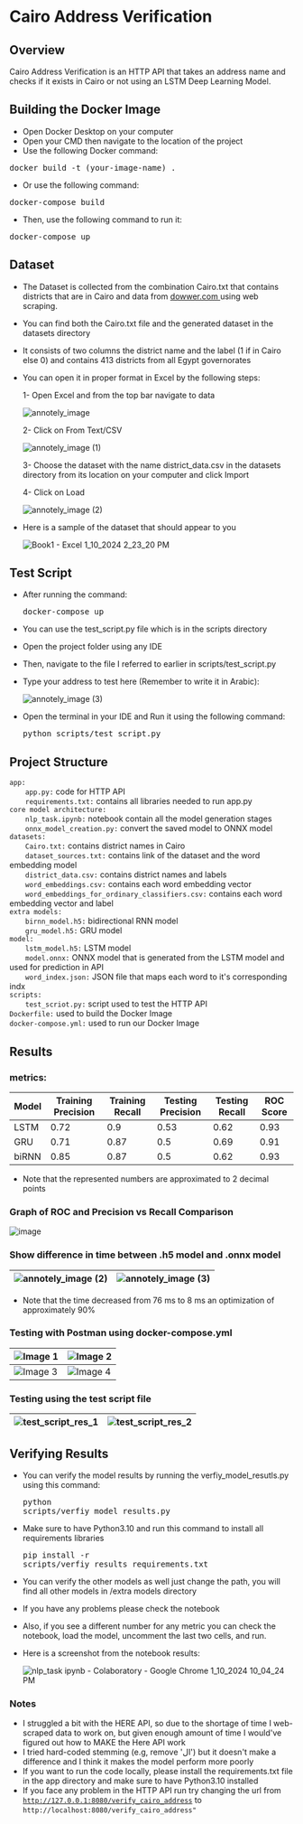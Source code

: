 # Cairo Address Verification

## Overview

Cairo Address Verification is an HTTP API that takes an address name and checks if it exists in Cairo or not using an LSTM Deep Learning Model.

## Building the Docker Image

- Open Docker Desktop on your computer
- Open your CMD then navigate to the location of the project
- Use the following Docker command:

<pre>
docker build -t (your-image-name) .
</pre>

- Or use the following command:
  
<pre>
docker-compose build
</pre>

- Then, use the following command to run it:
  
<pre>
docker-compose up
</pre>

## Dataset

- The Dataset is collected from the combination Cairo.txt that contains districts that are in Cairo and data from <a href="https://eg.dowwr.com/regions/">dowwer.com </a> using web scraping.
- You can find both the Cairo.txt file and the generated dataset in the datasets directory
- It consists of two columns the district name and the label (1 if in Cairo else 0) and contains 413 districts from all Egypt governorates
- You can open it in proper format in Excel by the following steps: 

   1- Open Excel and from the top bar navigate to data

  ![annotely_image](https://github.com/omarkhaled646/Cairo-Address-Verfication/assets/63152184/0eb11040-7119-4442-bf34-8529879c02d1)

  2- Click on From Text/CSV

  ![annotely_image (1)](https://github.com/omarkhaled646/Cairo-Address-Verfication/assets/63152184/c69bd28d-4fc5-41f9-adc4-e279fe6af40d)

  3- Choose the dataset with the name district_data.csv in the datasets directory from its location on your computer and click Import

  4- Click on Load

  ![annotely_image (2)](https://github.com/omarkhaled646/Cairo-Address-Verfication/assets/63152184/d5f8f103-4ae8-49a7-9dfb-534bc2a39d4b)

- Here is a sample of the dataset that should appear to you

  ![Book1 - Excel 1_10_2024 2_23_20 PM](https://github.com/omarkhaled646/Cairo-Address-Verfication/assets/63152184/f89570a1-af6e-41c7-bdb8-6b17bbce8b91)

## Test Script

- After running the command: <pre>docker-compose up</pre>
- You can use the test_script.py file which is in the scripts directory
- Open the project folder using any IDE
- Then, navigate to the file I referred to earlier in scripts/test_script.py
- Type your address to test here (Remember to write it in Arabic):

   ![annotely_image (3)](https://github.com/omarkhaled646/Cairo-Address-Verfication/assets/63152184/1ffd2ad7-b320-48ff-963c-18868a053fbd)

- Open the terminal in your IDE and Run it using the following command: <pre>python scripts/test_script.py</pre>

## Project Structure
<code>app:</code><br>
&emsp;&emsp;<code>app.py:</code> code for HTTP API<br>
&emsp;&emsp;<code>requirements.txt:</code> contains all libraries needed to run app.py<br>
<code>core model architecture:</code><br>
&emsp;&emsp;<code>nlp_task.ipynb:</code> notebook contain all the model generation stages<br>
&emsp;&emsp;<code>onnx_model_creation.py:</code> convert the saved model to ONNX model<br>
<code>datasets:</code><br>
&emsp;&emsp;<code>Cairo.txt:</code> contains district names in Cairo<br>
&emsp;&emsp;<code>dataset_sources.txt:</code> contains link of the dataset and the word embedding model<br>
&emsp;&emsp;<code>district_data.csv:</code> contains district names and labels<br>
&emsp;&emsp;<code>word_embeddings.csv:</code> contains each word embedding vector<br>
&emsp;&emsp;<code>word_embeddings_for_ordinary_classifiers.csv:</code> contains each word embedding vector and label<br>
<code>extra models:</code><br>
&emsp;&emsp;<code>birnn_model.h5:</code> bidirectional RNN model<br>
&emsp;&emsp;<code>gru_model.h5:</code> GRU model<br>
<code>model:</code><br>
&emsp;&emsp;<code>lstm_model.h5:</code> LSTM model<br>
&emsp;&emsp;<code>model.onnx:</code> ONNX model that is generated from the LSTM model and used for prediction in API<br>
&emsp;&emsp;<code>word_index.json:</code> JSON file that maps each word to it's corresponding indx<br>
<code>scripts:</code><br>
&emsp;&emsp;<code>test_scriot.py:</code> script used to test the HTTP API<br>
<code>Dockerfile:</code> used to build the Docker Image<br>
<code>docker-compose.yml:</code> used to run our Docker Image<br>


## Results

### metrics: 

| Model           | Training Precision | Training Recall | Testing Precision | Testing Recall | ROC Score |
|-----------------|--------------------|------------------|---------------------|----------------|-----------|
| LSTM            | 0.72               | 0.9              | 0.53                | 0.62           | 0.93      |
| GRU             | 0.71               | 0.87             | 0.5                 | 0.69           | 0.91      |
| biRNN           | 0.85               | 0.87             | 0.5                 | 0.62           | 0.93      |

- Note that the represented numbers are approximated to 2 decimal points

### Graph of ROC and Precision vs Recall Comparison 

![image](https://github.com/omarkhaled646/Cairo-Address-Verfication/assets/63152184/d7f5701c-301f-43cc-96ec-b3d722afa57e)

### Show difference in time between .h5 model and .onnx model

| ![annotely_image (2)](https://github.com/omarkhaled646/Cairo-Address-Verfication/assets/63152184/3578b0a6-7090-4f79-a484-d982cf198c43) | ![annotely_image (3)](https://github.com/omarkhaled646/Cairo-Address-Verfication/assets/63152184/1a82d90a-f0d7-4619-b6ca-d8cebb5c4a9f) |
| --- | --- |

- Note that the time decreased from 76 ms to 8 ms an optimization of approximately 90%

### Testing with Postman using docker-compose.yml

| ![Image 1](https://github.com/omarkhaled646/Cairo-Address-Verfication/assets/63152184/0e5d4e89-28e6-41dc-8d15-61b37c8b2c83) | ![Image 2](https://github.com/omarkhaled646/Cairo-Address-Verfication/assets/63152184/064ebd27-1c15-434f-b661-b103f82461a7) |
| --- | --- |
| ![Image 3](https://github.com/omarkhaled646/Cairo-Address-Verfication/assets/63152184/ebfaaf6a-ed8e-4667-8267-202e98fa0e70) | ![Image 4](https://github.com/omarkhaled646/Cairo-Address-Verfication/assets/63152184/683494e2-879c-4e42-a7e4-b0558f4e13d9) |

### Testing using the test script file

| ![test_script_res_1](https://github.com/omarkhaled646/Cairo-Address-Verfication/assets/63152184/589c88e2-5edc-45a8-8730-68f823c80458) | ![test_script_res_2](https://github.com/omarkhaled646/Cairo-Address-Verfication/assets/63152184/7128a425-f8f3-4709-914f-882ef544d10e) |
| --- | --- |

## Verifying Results

- You can verify the model results by running the verfiy_model_resutls.py using this command: <pre>python scripts/verfiy_model_results.py</pre>
- Make sure to have Python3.10 and run this command to install all requirements libraries <pre>pip install -r scripts/verfiy_results_requirements.txt</pre>
- You can verify the other models as well just change the path, you will find all other models in /extra models directory
- If you have any problems please check the notebook
- Also, if you see a different number for any metric you can check the notebook, load the model, uncomment the last two cells, and run.
- Here is a screenshot from the notebook results:

  ![nlp_task ipynb - Colaboratory - Google Chrome 1_10_2024 10_04_24 PM](https://github.com/omarkhaled646/Cairo-Address-Verfication/assets/63152184/b393e48c-136a-4d3e-97e9-f1b6b2b17afe)


### Notes

- I struggled a bit with the HERE API, so due to the shortage of time I web-scraped data to work on, but given enough amount of time I would've figured out how to MAKE the Here API work
- I tried hard-coded stemming (e.g, remove 'ال') but it doesn't make a difference and I think it makes the model perform more poorly
- If you want to run the code locally, please install the requirements.txt file in the app directory and make sure to have Python3.10 installed
- If you face any problem in the HTTP API run try changing the url from <code>http://127.0.0.1:8080/verify_cairo_address</code> to <code>http://localhost:8080/verify_cairo_address"</code>

